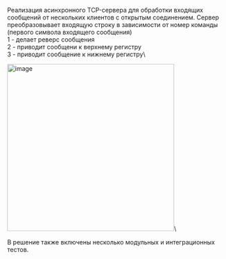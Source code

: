 Реализация асинхронного TCP-сервера для обработки входящих сообщений от нескольких клиентов с открытым соединением. 
Сервер преобразовывает входящую строку в зависимости от номер команды (первого символа входящего сообщения)\
1 - делает реверс сообщения\
2 - приводит сообщени к верхнему регистру\
3 - приводит сообщение к нижнему регистру\

<img width="385" alt="image" src="https://user-images.githubusercontent.com/14348827/195958951-0847ec45-cf8d-428e-b9fa-23beb7fd11ec.png">\

В решение также включены несколько модульных и интеграционных тестов.
